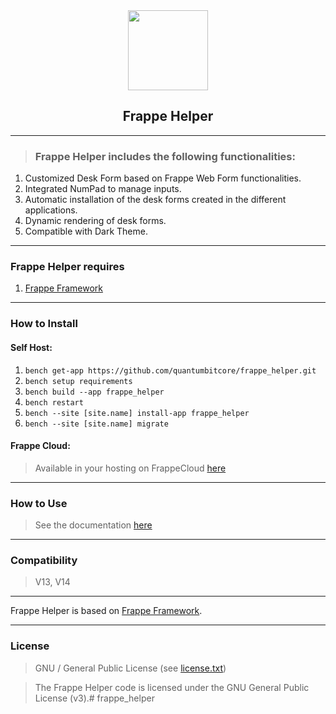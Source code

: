 <div align = "center">
    <img src = "https://frappecloud.com/files/FHa94573.png" height = "128">
    <h2>Frappe Helper</h2>
</div>

___
> ### Frappe Helper includes the following functionalities:

1. Customized Desk Form based on Frappe Web Form functionalities.
2. Integrated NumPad to manage inputs.
3. Automatic installation of the desk forms created in the different applications.
4. Dynamic rendering of desk forms.
5. Compatible with Dark Theme.

___
### Frappe Helper requires
1. [Frappe Framework](https://github.com/quantumbitcore/frappe_helper.git)

___
### How to Install

#### Self Host:
1. `bench get-app https://github.com/quantumbitcore/frappe_helper.git`
2. `bench setup requirements`
3. `bench build --app frappe_helper`
4. `bench restart`
5. `bench --site [site.name] install-app frappe_helper`
6. `bench --site [site.name] migrate`

#### Frappe Cloud:
>Available in your hosting on FrappeCloud [here](https://frappecloud.com/marketplace/apps/frappe_helper)

___
### How to Use
> See the documentation [here](https://github.com/quantumbitcore/frappe_helper/wiki)

___
### Compatibility
> V13, V14

___
Frappe Helper is based on [Frappe Framework](https://github.com/frappe/frappe).

___

### License
> GNU / General Public License (see [license.txt](license.txt))

> The Frappe Helper code is licensed under the GNU General Public License (v3).#   f r a p p e _ h e l p e r  
 